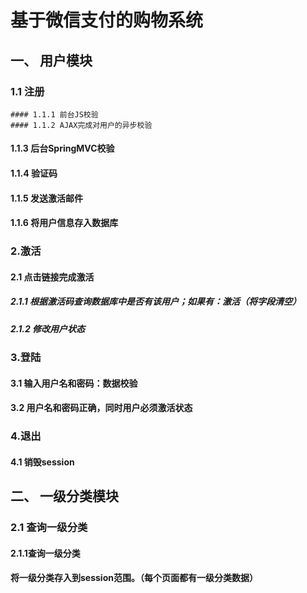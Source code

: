 # 基于微信支付的购物系统

## 一、 用户模块
### 1.1 注册
    #### 1.1.1 前台JS校验
    #### 1.1.2 AJAX完成对用户的异步校验
#### 1.1.3 后台SpringMVC校验
#### 1.1.4 验证码
#### 1.1.5 发送激活邮件
#### 1.1.6 将用户信息存入数据库

### 2.激活
#### 2.1 点击链接完成激活
##### 2.1.1 根据激活码查询数据库中是否有该用户；如果有：激活（将字段清空）
##### 2.1.2 修改用户状态

### 3.登陆
#### 3.1 输入用户名和密码：数据校验
#### 3.2 用户名和密码正确，同时用户必须激活状态

### 4.退出
#### 4.1 销毁session

## 二、 一级分类模块

### 2.1 查询一级分类
#### 2.1.1查询一级分类
#### 将一级分类存入到session范围。（每个页面都有一级分类数据）